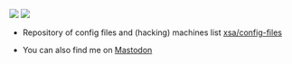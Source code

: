 ![](https://github-readme-stats.vercel.app/api?username=xsa&include_all_commits=true&show_icons=true&count_private=true&theme=merko)
![](https://github-readme-stats.vercel.app/api/top-langs/?username=xsa&hide=html&layout=donut&theme=merko)

- Repository of config files and (hacking) machines list [xsa/config-files](https://github.com/xsa/config-files)

- You can also find me on <a rel="me" href="https://infosec.exchange/@0x58">Mastodon</a>
